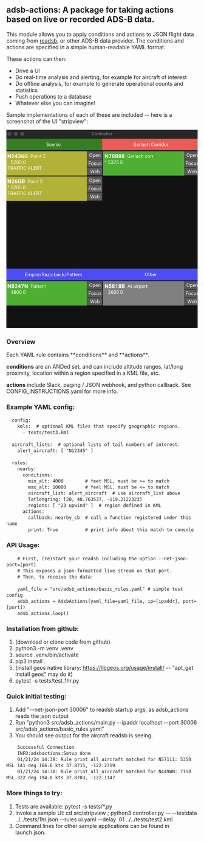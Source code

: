 <h2>adsb-actions: A package for taking actions based on live or recorded ADS-B data.</h2>

This module allows you to apply conditions and actions to JSON flight
data coming from [readsb](https://github.com/wiedehopf/readsb), or
other ADS-B data provider.  The conditions and actions are
specified in a simple human-readable YAML format.

These actions can then:
- Drive a UI
- Do real-time analysis and alerting, for example for aircraft of interest
- Do offline analysis, for example to  generate operational counts and statistics
- Push operations to a database
- Whatever else you can imagine!

Sample implementations of each of these are included -- here is a screenshot of the UI "stripview":

![Screenshot of Stripview](misc/stripview.png?raw=true "Screenshot of Stripview")

<h3>Overview</h3>
Each YAML rule contains **conditions** and **actions**. 

**conditions** are an ANDed set, and can include altitude ranges, lat/long proximity, location within a region specified in a KML file, etc.

**actions** include Slack, paging / JSON webhook, and python callback.  See CONFIG_INSTRUCTIONS.yaml for more info.

<h3>Example YAML config:</h3>

```
  config:
    kmls:  # optional KML files that specify geographic regions.
      - tests/test3.kml 

  aircraft_lists:  # optional lists of tail numbers of interest.
    alert_aircraft: [ "N12345" ]

  rules:
    nearby:
      conditions: 
        min_alt: 4000        # feet MSL, must be >= to match
        max_alt: 10000       # feel MSL, must be <= to match
        aircraft_list: alert_aircraft  # use aircraft_list above
        latlongring: [20, 40.763537, -119.2122323]
        regions: [ "23 upwind" ]  # region defined in KML
      actions:
        callback: nearby_cb  # call a function registered under this name
        print: True          # print info about this match to console
```

<h3>API Usage:</h3>

```
    # First, (re)start your readsb including the option --net-json-port=[port]
    # This exposes a json-formatted live stream on that port. 
    # Then, to receive the data:

    yaml_file = "src/adsb_actions/basic_rules.yaml" # simple test config
    adsb_actions = AdsbActions(yaml_file=yaml_file, ip=[ipaddr], port=[port])
    adsb_actions.loop()
```

<h3>Installation from github:</h3>

1. (download or clone code from github)
1. python3 -m venv .venv
1. source .venv/bin/activate
1. pip3 install .
1. (install geos native library: https://libgeos.org/usage/install/ -- "apt_get install geos" may do it)
1. pytest -s tests/test_1hr.py

<h3> Quick initial testing: </h3>

1. Add "--net-json-port 30006" to readsb startup args, as adsb_actions reads the json output
1. Run "python3 src/adsb_actions/main.py --ipaddr localhost --port 30006 src/adsb_actions/basic_rules.yaml"
1. You should see output for the aircraft readsb is seeing.

```
    Successful Connection
    INFO:adsbactions:Setup done
    01/21/24 14:38: Rule print_all_aircraft matched for N57111: 5350 MSL 141 deg 166.6 kts 37.8715, -122.2719
    01/21/24 14:38: Rule print_all_aircraft matched for N449WN: 7150 MSL 322 deg 194.8 kts 37.8703, -122.1147
```

<h3> More things to try: </h3>

1. Tests are available: pytest -s tests/*.py
1. Invoke a sample UI: cd src/stripview ;  python3 controller.py -- --testdata ../../tests/1hr.json --rules ui.yaml --delay .01 ../../tests/test2.kml
1. Command lines for other sample applications can be found in launch.json.
